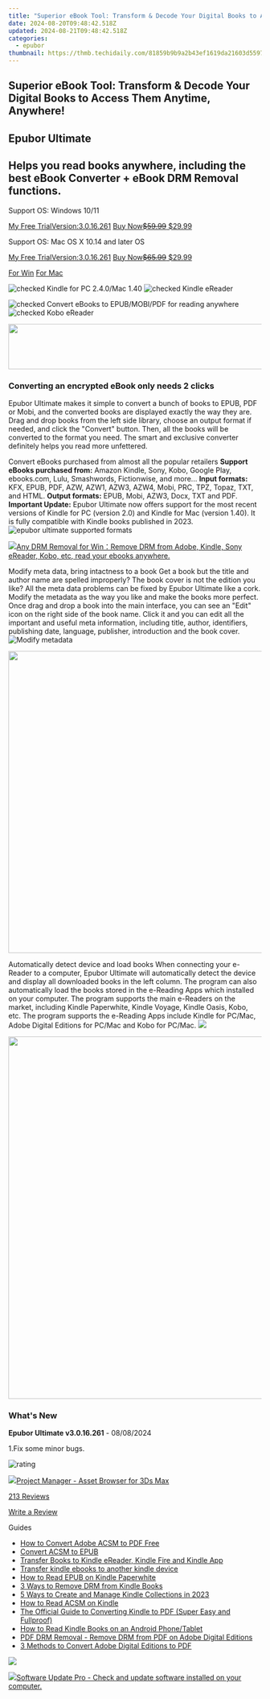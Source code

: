 ```yaml
---
title: "Superior eBook Tool: Transform & Decode Your Digital Books to Access Them Anytime, Anywhere!"
date: 2024-08-20T09:48:42.518Z
updated: 2024-08-21T09:48:42.518Z
categories:
  - epubor
thumbnail: https://thmb.techidaily.com/81859b9b9a2b43ef1619da21603d5597234e71b31f77131cb07f68ca56de27b2.jpg
---
```


## Superior eBook Tool: Transform & Decode Your Digital Books to Access Them Anytime, Anywhere!

## Epubor Ultimate

## Helps you read books anywhere, including the best eBook Converter + eBook DRM Removal functions.

Support OS: Windows 10/11

[My Free TrialVersion:3.0.16.261](https://tools.techidaily.com/epubor/ultimate/) [Buy Now~~$59.99~~ $29.99](https://tools.techidaily.com/epubor/ultimate/)

Support OS: Mac OS X 10.14 and later OS

[My Free TrialVersion:3.0.16.261](https://tools.techidaily.com/epubor/ultimate/) [Buy Now~~$65.99~~ $29.99](https://tools.techidaily.com/epubor/ultimate/)

[For Win](http://www.epubor.com/javascript:void%280%29) [For Mac](http://www.epubor.com/javascript:void%280%29) 



![](http://www.epubor.com/style/images/icon_check.png "checked") Kindle for PC 2.4.0/Mac 1.40 ![](http://www.epubor.com/style/images/icon_check.png "checked") Kindle eReader

![](http://www.epubor.com/style/images/icon_check.png "checked") Convert eBooks to EPUB/MOBI/PDF for reading anywhere ![](http://www.epubor.com/style/images/icon_check.png "checked") Kobo eReader

<!-- affiliate ads begin -->
<a href="https://vapordna.pxf.io/c/5597632/1494880/17238" target="_top" id="1494880"><img src="//a.impactradius-go.com/display-ad/17238-1494880" border="0" alt="" width="728" height="90"/></a><img height="0" width="0" src="https://imp.pxf.io/i/5597632/1494880/17238" style="position:absolute;visibility:hidden;" border="0" />
<!-- affiliate ads end -->
### Converting an encrypted eBook only needs 2 clicks

Epubor Ultimate makes it simple to convert a bunch of books to EPUB, PDF or Mobi, and the converted books are displayed exactly the way they are. Drag and drop books from the left side library, choose an output format if needed, and click the "Convert" button. Then, all the books will be converted to the format you need. The smart and exclusive converter definitely helps you read more unfettered.



Convert eBooks purchased from almost all the popular retailers **Support eBooks purchased from:** Amazon Kindle, Sony, Kobo, Google Play, ebooks.com, Lulu, Smashwords, Fictionwise, and more... **Input formats:** KFX, EPUB, PDF, AZW, AZW1, AZW3, AZW4, Mobi, PRC, TPZ, Topaz, TXT, and HTML. **Output formats:** EPUB, Mobi, AZW3, Docx, TXT and PDF. **Important Update:** Epubor Ultimate now offers support for the most recent versions of Kindle for PC (version 2.0) and Kindle for Mac (version 1.40). It is fully compatible with Kindle books published in 2023. ![epubor ultimate supported formats](http://www.epubor.com/images/uppic/ulitmate-supported-format1.png)

<!-- affiliate ads begin -->
<a href="https://secure.2checkout.com/order/checkout.php?PRODS=4600113&QTY=1&AFFILIATE=108875&CART=1"><img src="https://www.epubor.com/images/drm-removal-feature2.png" border="0">Any DRM Removal for Win：Remove DRM from Adobe, Kindle, Sony eReader, Kobo, etc, read your ebooks anywhere.</a>
<!-- affiliate ads end -->


Modify meta data, bring intactness to a book Get a book but the title and author name are spelled improperly? The book cover is not the edition you like? All the meta data problems can be fixed by Epubor Ultimate like a cork. Modify the metadata as the way you like and make the books more perfect. Once drag and drop a book into the main interface, you can see an "Edit" icon on the right side of the book name. Click it and you can edit all the important and useful meta information, including title, author, identifiers, publishing date, language, publisher, introduction and the book cover. ![Modify metadata](http://www.epubor.com/images/metadata-edit.png)

<!-- affiliate ads begin -->
<a href="https://appsumo.8odi.net/c/5597632/2082529/7443" target="_top" id="2082529"><img src="//a.impactradius-go.com/display-ad/7443-2082529" border="0" alt="" width="1200" height="600"/></a><img height="0" width="0" src="https://appsumo.8odi.net/i/5597632/2082529/7443" style="position:absolute;visibility:hidden;" border="0" />
<!-- affiliate ads end -->


Automatically detect device and load books When connecting your e-Reader to a computer, Epubor Ultimate will automatically detect the device and display all downloaded books in the left column. The program can also automatically load the books stored in the e-Reading Apps which installed on your computer. The program supports the main e-Readers on the market, including Kindle Paperwhite, Kindle Voyage, Kindle Oasis, Kobo, etc. The program supports the e-Reading Apps include Kindle for PC/Mac, Adobe Digital Editions for PC/Mac and Kobo for PC/Mac. ![](http://www.epubor.com/images/primary1.png)

<!-- affiliate ads begin -->
<a href="https://lightailing.sjv.io/c/5597632/1638364/17190" target="_top" id="1638364"><img src="//a.impactradius-go.com/display-ad/17190-1638364" border="0" alt="" width="1280" height="720"/></a><img height="0" width="0" src="https://imp.pxf.io/i/5597632/1638364/17190" style="position:absolute;visibility:hidden;" border="0" />
<!-- affiliate ads end -->


### What's New

**Epubor Ultimate v3.0.16.261** \- 08/08/2024

1.Fix some minor bugs.

![rating](http://www.epubor.com/images/star.png)

<!-- affiliate ads begin -->
<a href="https://secure.2checkout.com/order/checkout.php?PRODS=4709458&QTY=1&AFFILIATE=108875&CART=1"><img src="https://3d-kstudio.com/wp-content/uploads/2019/10/Project-Manager-version-3-1600x900-768x419.jpg" border="0">Project Manager - Asset Browser for 3Ds Max</a>
<!-- affiliate ads end -->
[213 Reviews](https://tools.techidaily.com/epubor/ultimate/)

[Write a Review](https://tools.techidaily.com/epubor/ultimate/)

Guides 

* [How to Convert Adobe ACSM to PDF Free](https://tools.techidaily.com/epubor/products/)
* [Convert ACSM to EPUB](https://tools.techidaily.com/epubor/products/)
* [Transfer Books to Kindle eReader, Kindle Fire and Kindle App](https://tools.techidaily.com/epubor/transfer/)
* [Transfer kindle ebooks to another kindle device](https://tools.techidaily.com/epubor/products/)
* [How to Read EPUB on Kindle Paperwhite](https://tools.techidaily.com/epubor/products/)
* [3 Ways to Remove DRM from Kindle Books](https://tools.techidaily.com/epubor/products/)
* [5 Ways to Create and Manage Kindle Collections in 2023](https://tools.techidaily.com/epubor/products/)
* [How to Read ACSM on Kindle](https://tools.techidaily.com/epubor/products/)
* [The Official Guide to Converting Kindle to PDF (Super Easy and Fullproof)](http://www.epubor.com/convert-kindle-to-pdf.html)
* [How to Read Kindle Books on an Android Phone/Tablet](https://tools.techidaily.com/epubor/products/)
* [PDF DRM Removal - Remove DRM from PDF on Adobe Digital Editions](https://tools.techidaily.com/epubor/products/)
* [3 Methods to Convert Adobe Digital Editions to PDF](https://tools.techidaily.com/epubor/products/)

![](http://www.epubor.com/images/product-guide2.jpg)

<!-- affiliate ads begin -->
<a href="https://order.glarysoft.com/order/checkout.php?PRODS=4691139&QTY=1&AFFILIATE=108875&CART=1"><img src="https://secure.avangate.com/images/merchant/6734fa703f6633ab896eecbdfad8953a/products/SU-200-1.png" border="0">Software Update Pro - Check and update software installed on your computer. </a>
<!-- affiliate ads end -->
<ins class="adsbygoogle"
     style="display:block"
     data-ad-format="autorelaxed"
     data-ad-client="ca-pub-7571918770474297"
     data-ad-slot="1223367746"></ins>



<ins class="adsbygoogle"
     style="display:block"
     data-ad-client="ca-pub-7571918770474297"
     data-ad-slot="8358498916"
     data-ad-format="auto"
     data-full-width-responsive="true"></ins>
